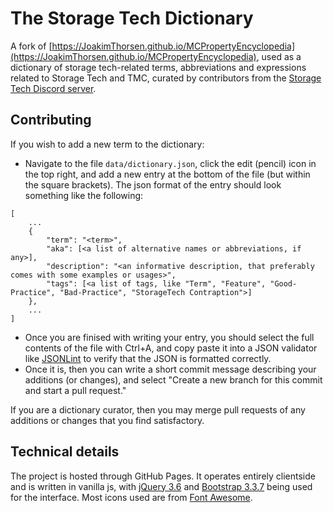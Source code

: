 # The Storage Tech Dictionary
A fork of [https://JoakimThorsen.github.io/MCPropertyEncyclopedia](https://JoakimThorsen.github.io/MCPropertyEncyclopedia), used as a dictionary of storage tech-related terms, abbreviations and expressions related to Storage Tech and TMC, curated by contributors from the [Storage Tech Discord server](https://discord.gg/JufJ6uf).

## Contributing
If you wish to add a new term to the dictionary:
* Navigate to the file `data/dictionary.json`, click the edit (pencil) icon in the top right, and add a new entry at the bottom of the file (but within the square brackets).
The json format of the entry should look something like the following:
```
[
    ...
    {
        "term": "<term>",
        "aka": [<a list of alternative names or abbreviations, if any>],
        "description": "<an informative description, that preferably comes with some examples or usages>",
        "tags": [<a list of tags, like "Term", "Feature", "Good-Practice", "Bad-Practice", "StorageTech Contraption">]
    },
    ...
]
```
* Once you are finised with writing your entry, you should select the full contents of the file with Ctrl+A, and copy paste it into a JSON validator like [JSONLint](https://jsonlint.com/) to verify that the JSON is formatted correctly.
* Once it is, then you can write a short commit message describing your additions (or changes), and select "Create a new branch for this commit and start a pull request."

If you are a dictionary curator, then you may merge pull requests of any additions or changes that you find satisfactory.

## Technical details
The project is hosted through GitHub Pages. It operates entirely clientside and is written in vanilla js, with [jQuery 3.6](https://jquery.com/) and [Bootstrap 3.3.7](https://getbootstrap.com/docs/3.3/) being used for the interface. Most icons used are from [Font Awesome](https://fontawesome.com/).